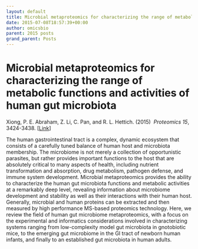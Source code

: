 ```yaml
---
layout: default
title: Microbial metaproteomics for characterizing the range of metabolic functions and activities of human gut microbiota
date: 2015-07-08T18:57:39+00:00
author: omicsbio
parent: 2015 posts
grand_parent: Posts
---
```

# Microbial metaproteomics for characterizing the range of metabolic functions and activities of human gut microbiota
Xiong, P. E. Abraham, Z. Li, C. Pan, and R. L. Hettich. (2015)  _Proteomics_ _15_, 3424-3438. [[Link](http://onlinelibrary.wiley.com/wol1/doi/10.1002/pmic.201400571/abstract)]

The human gastrointestinal tract is a complex, dynamic ecosystem that consists of a carefully tuned balance of human host and microbiota membership. The microbiome is not merely a collection of opportunistic parasites, but rather provides important functions to the host that are absolutely critical to many aspects of health, including nutrient transformation and absorption, drug metabolism, pathogen defense, and immune system development. Microbial metaproteomics provides the ability to characterize the human gut microbiota functions and metabolic activities at a remarkably deep level, revealing information about microbiome development and stability as well as their interactions with their human host. Generally, microbial and human proteins can be extracted and then measured by high performance MS-based proteomics technology. Here, we review the field of human gut microbiome metaproteomics, with a focus on the experimental and informatics considerations involved in characterizing systems ranging from low-complexity model gut microbiota in gnotobiotic mice, to the emerging gut microbiome in the GI tract of newborn human infants, and finally to an established gut microbiota in human adults.

&nbsp;